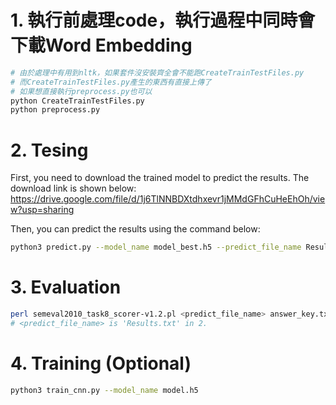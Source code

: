 # 1. 執行前處理code，執行過程中同時會下載Word Embedding
```Bash
# 由於處理中有用到nltk，如果套件沒安裝齊全會不能跑CreateTrainTestFiles.py
# 而CreateTrainTestFiles.py產生的東西有直接上傳了
# 如果想直接執行preprocess.py也可以
python CreateTrainTestFiles.py
python preprocess.py
```
# 2. Tesing
First, you need to download the trained model to predict the results. The download link is shown below:<br> 
https://drive.google.com/file/d/1j6TlNNBDXtdhxevr1jMMdGFhCuHeEhOh/view?usp=sharing

Then, you can predict the results using the command below:
```Bash
python3 predict.py --model_name model_best.h5 --predict_file_name Results.txt
```
# 3. Evaluation
```Bash
perl semeval2010_task8_scorer-v1.2.pl <predict_file_name> answer_key.txt
# <predict_file_name> is 'Results.txt' in 2.
```
# 4. Training (Optional)
```Bash
python3 train_cnn.py --model_name model.h5
```

